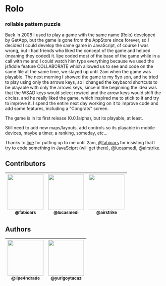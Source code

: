 # Rolo
### rollable pattern puzzle

Back in 2008 I used to play a game with the same name (Rolo) developed by GetApp, but the game is gone from the AppStore since forever, so I decided I could develop the same game in JavaScript, of course I was wrong, but I had friends who liked the concept of the game and helped (meaning they coded) it. lipe coded most of the base of the game while in a call with me and I could watch him type everything because we used the jsfiddle feature COLLABORATE which allowed us to see and code on the same file at the same time, we stayed up until 2am when the game was playable. The next morning I showed the game to my 5yo son, and he tried to play using only the arrows keys, so I changed the keybaord shortcuts to be playable with only the arrows keys, since in the beginning the idea was that the WSAD keys would select row/col and the arrow keys would shift the circles, and he really liked the game, which inspired me to stick to it and try to improve it. I spend the entire next day working on it to improve code and add some features, including a "Congrats" screen.

The game is in its first release (0.0.1alpha), but its playable, at least.

Still need to add new maps/layouts, add controls so its playable in mobile devices, maybe a timer, a ranking, someday, etc...

Thanks to [lipe](https://instagram.com/lipe4ndrade) for putting up to me until 2am, [@fabioars](https://github.com/fabioars) for insisting that I try to code something in JavaSciprt (will get there), [@lucasmedi](https://github.com/lucasmedi), [@airstrike](https://github.com/airstrike).

## Contributors
| [<img src="https://avatars3.githubusercontent.com/u/5921856?s=400&v=4" width="115"><br><sub>@fabioars</sub>](https://github.com/fabioars) | [<img src="https://avatars3.githubusercontent.com/u/3215729?s=400&v=4" width="115"><br><sub>@lucasmedi</sub>](https://github.com/lucasmedi) | [<img src="https://avatars3.githubusercontent.com/u/152812?s=400&v=4" width="115"><br><sub>@airstrike</sub>](https://github.com/airstrike) |
| :---: | :---: | :---: |

## Authors
| [<img src="https://avatars0.githubusercontent.com/u/4606636?s=400&v=4" width="115"><br><sub>@lipe4ndrade</sub>](https://instagram.com/lipe4ndrade) | [<img src="https://avatars3.githubusercontent.com/u/682565?s=460&v=4" width=115><br><sub>@yurigoytacaz</sub>](https://github.com/yurigoytacaz) |
| :---: | :---: |
